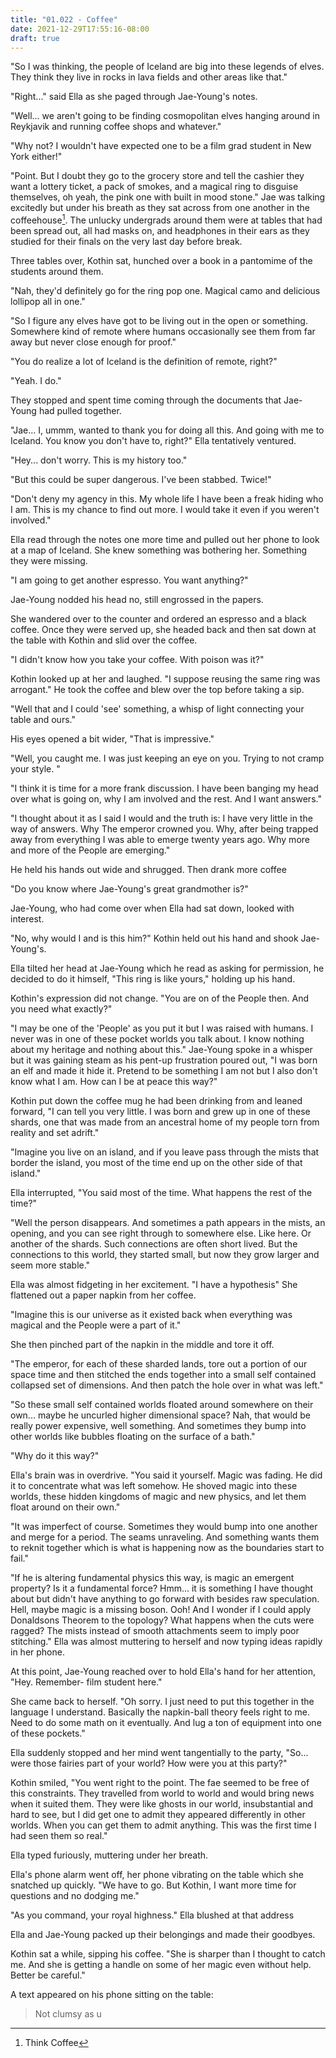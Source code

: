 ```yaml
---
title: "01.022 - Coffee"
date: 2021-12-29T17:55:16-08:00
draft: true
---
```

"So I was thinking, the people of Iceland are big into these legends of elves. They think they live in rocks in lava fields and other areas like that."

"Right..." said Ella as she paged through Jae-Young's notes. 

"Well... we aren't going to be finding cosmopolitan elves hanging around in Reykjavik and running coffee shops and whatever."

"Why not? I wouldn't have expected one to be a film grad student in New York either!"

"Point. But I doubt they go to the grocery store and tell the cashier they want a lottery ticket, a pack of smokes, and a magical ring to disguise themselves, oh yeah, the pink one with built in mood stone." Jae was talking excitedly but under his breath as they sat across from one another in the coffeehouse[^1]. The unlucky undergrads  around them were at tables that had been spread out, all had masks on, and headphones in their ears as they studied for their finals on the very last day before break. 

Three tables over, Kothin sat, hunched over a book in a pantomime of the students around them. 

"Nah, they'd definitely go for the ring pop one. Magical camo and delicious lollipop all in one."

"So I figure any elves have got to be living out in the open or something. Somewhere kind of remote where humans occasionally see them from  far away but never close enough for proof."

"You do realize a lot of Iceland is the definition of remote, right?"

"Yeah. I do."

They stopped and spent time coming through the documents that Jae-Young had pulled together. 

"Jae... I, ummm, wanted to thank you for doing all this. And going with me to Iceland. You know you don't have to, right?" Ella tentatively ventured. 

"Hey... don't worry. This is my history too."

"But this could be super dangerous. I've been stabbed. Twice!"

"Don't deny my agency in this. My whole life I have been a freak hiding who I am. This is my chance to find out more. I would take it even if you weren't involved."

Ella read through the notes one more time and pulled out her phone to look at a map of Iceland. She knew something was bothering her. Something they were missing. 

"I am going to get another espresso. You want anything?"

Jae-Young nodded his head no, still engrossed in the papers. 

She wandered over to the counter and ordered an espresso and a black coffee. Once they were served up, she headed back and then sat down at the table with Kothin and slid over the coffee. 

"I didn't know how you take your coffee. With poison was it?"

Kothin looked up at her and laughed. "I suppose reusing the same ring was arrogant." He took the coffee and blew over the top before taking a sip. 

"Well that and I could 'see' something, a whisp of light connecting your table and ours."

His eyes opened a bit wider, "That is impressive."

"Well, you caught me. I was just keeping an eye on you. Trying to not cramp your style. "

"I think it is time for a more frank discussion. I have been banging my head over what is going on, why I am involved and the rest.   And I want answers."

"I thought about it as I said I would and the truth is: I have very little in the way of answers. Why The emperor crowned you. Why, after being trapped away from everything I was able to emerge twenty years ago. Why more and more of the People are emerging."

He held his hands out wide and shrugged. Then drank more coffee 

 "Do you know where Jae-Young's great grandmother is?"
 
 Jae-Young, who had come over when Ella had sat down, looked with interest. 
 
"No,  why would I and is this him?" Kothin held out his hand and shook Jae-Young's. 
 
Ella tilted her head at Jae-Young which he read as asking for permission, he decided to do it himself, "This ring is like yours," holding up his hand. 

Kothin's expression did not change. "You are on of the People then.  And you need what exactly?"

"I may be one of the 'People' as you put it but I was raised with humans. I never was in one of these pocket worlds you talk about. I know nothing about my heritage and nothing about this." Jae-Young spoke in a whisper but it was gaining steam as his pent-up frustration poured out, "I was born an elf and made it hide it. Pretend to be something I am not but I also don't know what I am. How can I be at peace this way?"

Kothin put down the coffee mug he had been drinking from and leaned forward, "I can tell you very little. I was born and grew up in one of these shards, one that was made from an ancestral home of my people torn from reality and set adrift."

"Imagine you live on an island, and if you leave pass through the mists that border the island, you most of the time end up on the other side of that island."

Ella interrupted, "You said most of the time. What happens the rest of the time?"

"Well the person disappears. And sometimes a path appears in the mists, an opening, and you can see right through to somewhere else. Like here. Or another of the shards. Such connections are often short lived. But the connections to this world, they started small, but now they grow larger and seem more stable."

Ella was almost fidgeting in her excitement. "I have a hypothesis" She flattened out a paper napkin from her coffee.  

"Imagine this is our universe as it existed back when everything was magical and the People were a part of it."

She then pinched part of the napkin in the middle and tore it off. 

"The emperor, for each of these sharded lands, tore out a portion of our space time and then stitched the ends together into a small self contained collapsed set of dimensions. And then patch the hole over in what was left."

"So these small self contained worlds floated around somewhere on their own... maybe he uncurled higher dimensional space? Nah, that would be really power expensive, well something. And sometimes they bump into other worlds like bubbles floating on the surface of a bath."

"Why do it this way?"

Ella's brain was in overdrive. "You said it yourself. Magic was fading. He did it to concentrate what was left somehow. He shoved magic into these worlds, these hidden kingdoms of magic and new physics, and let them float around on their own."

"It was imperfect of course. Sometimes they would bump into one another and merge for a period. The seams unraveling. And something wants them to reknit together which is what is happening now as the boundaries start to fail."

"If he is altering fundamental physics this way, is magic an emergent property? Is it a fundamental force? Hmm... it is something I have thought about but didn't have anything to go forward with besides raw speculation. Hell, maybe magic is a missing boson. Ooh! And I wonder if I could apply Donaldsons Theorem to the topology? What happens when the cuts were ragged? The mists instead of smooth attachments seem to imply poor stitching." Ella was almost muttering to herself and now typing ideas rapidly in her phone. 

At this point, Jae-Young reached over to hold Ella's hand for her attention, "Hey. Remember- film student here."

She came back to herself. "Oh sorry. I just need to put this together in the language I understand. Basically the napkin-ball theory feels right to me. Need to do some math on it eventually. And lug a ton of equipment into one of these pockets."

Ella suddenly stopped and her mind went tangentially to the party, "So... were those fairies part of your world? How were you at this party?"

Kothin smiled, "You went right to the point. The fae seemed to be free of this constraints. They travelled from world to world and would bring news when it suited them. They were like ghosts in our world, insubstantial and hard to see, but I did get one to admit they appeared differently in other worlds. When you can get them to admit anything. This was the first time I had seen them so real."

Ella typed furiously, muttering under her breath. 

Ella's phone alarm went off, her phone vibrating on the table which she snatched up quickly. "We have to go. But Kothin, I want more time for questions and no dodging me."

"As you command, your royal highness."  Ella blushed at that address 

Ella and Jae-Young packed up their belongings and made their goodbyes. 

Kothin sat a while, sipping his coffee. "She is sharper than I thought to catch me. And she is getting a handle on some of her magic even without help. Better be careful."

A text appeared on his phone sitting on the table:

> Not clumsy as u








[^1]: Think Coffee